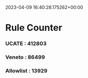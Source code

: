2023-04-09 16:40:28.175262+00:00
# Rule Counter 
 ### UCATE : 412803

 ### Veneto : 86499

 ### Allowlist : 13929